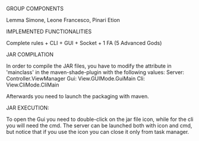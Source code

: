 GROUP COMPONENTS

Lemma Simone, 
Leone Francesco, 
Pinari Etion



IMPLEMENTED FUNCTIONALITIES

Complete rules + CLI + GUI + Socket + 1 FA (5 Advanced Gods)



JAR COMPILATION

In order to compile the JAR files, you have to modify the attribute in 'mainclass'
in the maven-shade-plugin with the following values:
Server: Controller.ViewManager
Gui: View.GUIMode.GuiMain
Cli: View.CliMode.CliMain  

Afterwards you need to launch the packaging with maven.


 
JAR EXECUTION:

To open the Gui you need to double-click on the jar file icon, while for the cli you will need the cmd.
The server can be launched both with icon and cmd, but notice that if you use the icon you can close it only from task manager.